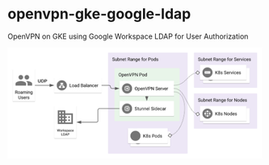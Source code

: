 # openvpn-gke-google-ldap

OpenVPN on GKE using Google Workspace LDAP for User Authorization

![Diagram](README.svg)
